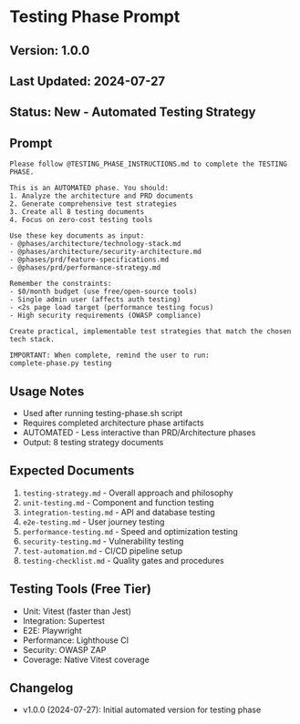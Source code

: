 # Testing Phase Prompt

## Version: 1.0.0
## Last Updated: 2024-07-27
## Status: New - Automated Testing Strategy

## Prompt

```
Please follow @TESTING_PHASE_INSTRUCTIONS.md to complete the TESTING PHASE.

This is an AUTOMATED phase. You should:
1. Analyze the architecture and PRD documents
2. Generate comprehensive test strategies
3. Create all 8 testing documents
4. Focus on zero-cost testing tools

Use these key documents as input:
- @phases/architecture/technology-stack.md
- @phases/architecture/security-architecture.md  
- @phases/prd/feature-specifications.md
- @phases/prd/performance-strategy.md

Remember the constraints:
- $0/month budget (use free/open-source tools)
- Single admin user (affects auth testing)
- <2s page load target (performance testing focus)
- High security requirements (OWASP compliance)

Create practical, implementable test strategies that match the chosen tech stack.

IMPORTANT: When complete, remind the user to run:
complete-phase.py testing
```

## Usage Notes
- Used after running testing-phase.sh script
- Requires completed architecture phase artifacts
- AUTOMATED - Less interactive than PRD/Architecture phases
- Output: 8 testing strategy documents

## Expected Documents
1. `testing-strategy.md` - Overall approach and philosophy
2. `unit-testing.md` - Component and function testing
3. `integration-testing.md` - API and database testing
4. `e2e-testing.md` - User journey testing
5. `performance-testing.md` - Speed and optimization testing
6. `security-testing.md` - Vulnerability testing
7. `test-automation.md` - CI/CD pipeline setup
8. `testing-checklist.md` - Quality gates and procedures

## Testing Tools (Free Tier)
- Unit: Vitest (faster than Jest)
- Integration: Supertest
- E2E: Playwright
- Performance: Lighthouse CI
- Security: OWASP ZAP
- Coverage: Native Vitest coverage

## Changelog
- v1.0.0 (2024-07-27): Initial automated version for testing phase